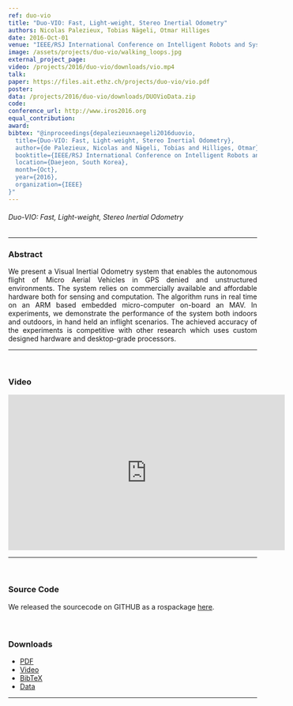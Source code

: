 ```yaml
---
ref: duo-vio
title: "Duo-VIO: Fast, Light-weight, Stereo Inertial Odometry"
authors: Nicolas Palezieux, Tobias Nägeli, Otmar Hilliges
date: 2016-Oct-01
venue: "IEEE/RSJ International Conference on Intelligent Robots and Systems (IROS)"
image: /assets/projects/duo-vio/walking_loops.jpg
external_project_page: 
video: /projects/2016/duo-vio/downloads/vio.mp4
talk: 
paper: https://files.ait.ethz.ch/projects/duo-vio/vio.pdf
poster: 
data: /projects/2016/duo-vio/downloads/DUOVioData.zip
code: 
conference_url: http://www.iros2016.org
equal_contribution: 
award: 
bibtex: "@inproceedings{depalezieuxnaegeli2016duovio,
  title={Duo-VIO: Fast, Light-weight, Stereo Inertial Odometry},
  author={de Palezieux, Nicolas and Nägeli, Tobias and Hilliges, Otmar},
  booktitle={IEEE/RSJ International Conference on Intelligent Robots and Systems (IROS)},
  location={Daejeon, South Korea},
  month={Oct},
  year={2016},
  organization={IEEE}
}"
---
```


<h6> Duo-VIO: Fast, Light-weight, Stereo Inertial Odometry </h6>
<hr />



<div class="fullcol">
    <h3>Abstract</h3>
    <p align="justify">
We present a Visual Inertial Odometry system
that enables the autonomous flight of Micro Aerial Vehicles
in GPS denied and unstructured environments. The system
relies on commercially available and affordable hardware both
for sensing and computation. The algorithm runs in real time
on an ARM based embedded micro-computer on-board an
MAV. In experiments, we demonstrate the performance of
the system both indoors and outdoors, in hand held an inflight
scenarios. The achieved accuracy of the experiments is
competitive with other research which uses custom designed
hardware and desktop-grade processors.
    </p>
    <hr />
    <br/> 
</div>    

<div class="fullcol">
<h3>Video</h3>
    <div class="video">
       <iframe width="560" height="315" src="https://www.youtube.com/embed/-cRCTA3MH90" frameborder="0" allowfullscreen></iframe>
    </div>
    <hr />
    <br/> 
</div>

<div class="fullcol">
    <h3>Source Code</h3>
    We released the sourcecode on GITHUB as a rospackage <a href="https://github.com/ethz-ait/duo_vio">here</a>.
      <br/> 
    <br/>
    <br/>
</div>
<div class="fullcol">
 <h3>Downloads</h3>
    <ul class="linklist">
            <li class="a-pdf"><a target="_blank" title="PDF" href="<?php ait_root_dir();?>projects/2016/duo-vio/downloads/vio.pdf">PDF</a></li>
            <li class="a-vid"><a target="_blank" title="Video" href="<?php ait_root_dir();?>projects/2016/duo-vio/downloads/vio.mp4">Video</a></li>
            <li class="a-bib"><a target="_blank" title="BibTex" href="<?php ait_root_dir();?>projects/2016/duo-vio/downloads/vio.bib">BibTeX</a></li>
            <li class="a-zip"><a target="_blank" title="Data" href="<?php ait_root_dir();?>projects/2016/duo-vio/downloads/DUOVioData.zip">Data</a></li>
    </ul>
    <hr />
    <br/> 
</div>



